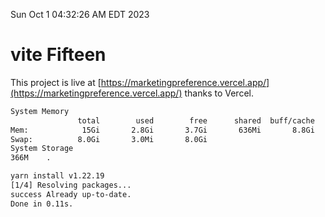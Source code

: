 Sun Oct  1 04:32:26 AM EDT 2023

# vite Fifteen


This project is live at [https://marketingpreference.vercel.app/](https://marketingpreference.vercel.app/) thanks to Vercel.

```bash
System Memory
               total        used        free      shared  buff/cache   available
Mem:            15Gi       2.8Gi       3.7Gi       636Mi       8.8Gi        11Gi
Swap:          8.0Gi       3.0Mi       8.0Gi
System Storage
366M	.
```
```bash
yarn install v1.22.19
[1/4] Resolving packages...
success Already up-to-date.
Done in 0.11s.
```

